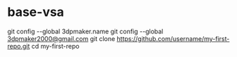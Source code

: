 # base-vsa
git config --global 3dpmaker.name
git config --global 3dpmaker2000@gmail.com
git clone https://github.com/username/my-first-repo.git
cd my-first-repo
